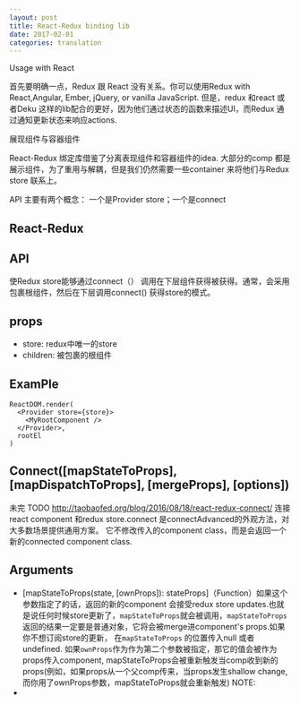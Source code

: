 ```yaml
---
layout: post
title: React-Redux binding lib 
date: 2017-02-01
categories: translation
---
```

Usage with React

首先要明确一点，Redux 跟 React 没有关系。你可以使用Redux with React,Angular, Ember, jQuery, or vanilla JavaScript. 但是，redux 和react 或者Deku 这样的lib配合的更好，因为他们通过状态的函数来描述UI，而Redux 通过通知更新状态来响应actions.

展现组件与容器组件

React-Redux 绑定库借鉴了分离表现组件和容器组件的idea. 大部分的comp 都是展示组件，为了重用与解耦，但是我们仍然需要一些container 来将他们与Redux store 联系上。

API
主要有两个概念： 一个是Provider store；一个是connect

## React-Redux

## API <Provider store>
使Redux store能够通过connect（） 调用在下层组件获得被获得。通常，会采用<Provider>包裹根组件，然后在下层调用connect() 获得store的模式。
## props
* store: redux中唯一的store
* children: 被包裹的根组件

## ExamPle
```
ReactDOM.render(
  <Provider store={store}>
    <MyRootComponent />
  </Provider>,
  rootEl
)

```

## Connect([mapStateToProps], [mapDispatchToProps], [mergeProps], [options])

未完 TODO
http://taobaofed.org/blog/2016/08/18/react-redux-connect/
连接react component 和redux store.connect 是connectAdvanced的外观方法，对大多数场景提供通用方案。
它不修改传入的component class，而是会返回一个新的connected component class.

## Arguments

* [mapStateToProps(state, [ownProps]): stateProps]（Function）如果这个参数指定了的话，返回的新的component 会接受redux store updates.也就是说任何时候store更新了，`mapStateToProps`就会被调用，`mapStateToProps`返回的结果一定要是普通对象，它将会被merge进component's props.如果你不想订阅store的更新， 在`mapStateToProps` 的位置传入null 或者undefined. 如果`ownProps`作为作为第二个参数被指定，那它的值会被作为props传入component, mapStateToProps会被重新触发当comp收到新的props(例如，如果props从一个父comp传来，当props发生shallow change, 而你用了ownProps参数，mapStateToProps就会重新触发)
NOTE: 
* 






